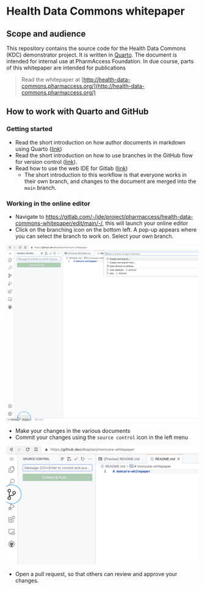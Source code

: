 # Health Data Commons whitepaper

## Scope and audience

This repository contains the source code for the Health Data Commons (KDC) demonstrator project. It is written in [Quarto](https://quarto.org). The document is intended for internal use at PharmAccess Foundation. In due course, parts of this whitepaper are intended for publications

> Read the whitepaper at [http://health-data-commons.pharmaccess.org/](http://health-data-commons.pharmaccess.org/)
> 
## How to work with Quarto and GitHub

### Getting started

- Read the short introduction on how author documents in markdown using Quarto ([link](https://quarto.org/docs/authoring/markdown-basics.html))
- Read the short introduction on how to use branches in the GitHub flow for version control ([link](https://docs.github.com/en/get-started/quickstart/github-flow)).
- Read how to use the web IDE for Gitlab ([link](https://docs.gitlab.com/ee/user/project/web_ide/))
  - The short introduction to this workflow is that everyone works in their own branch, and changes to the document are merged into the `main` branch.

### Working in the online editor

- Navigate to https://gitlab.com/-/ide/project/pharmaccess/health-data-commons-whitepaper/edit/main/-/, this will launch your online editor
- Click on the branching icon on the bottom left. A pop-up appears where you can select the branch to work on. Select your own branch.

![](github-dev-switch-branch.png)

- Make your changes in the various documents
- Commit your changes using the `source control` icon in the left menu
  
![](github-dev-commit.png)

- Open a pull request, so that others can review and approve your changes.
